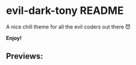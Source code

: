 # evil-dark-tony README

A nice chill theme for all the evil coders out there 😈

**Enjoy!**

## Previews:
